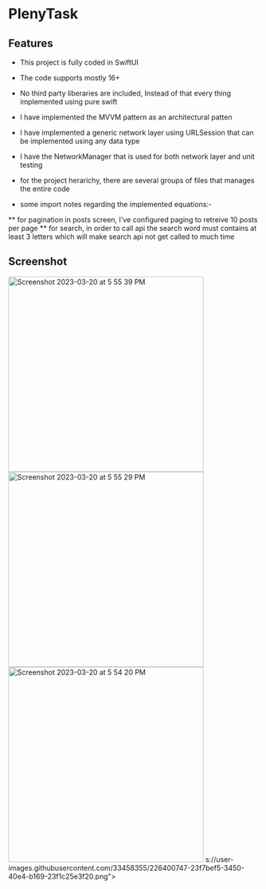 #  PlenyTask

## Features

* This project is fully coded in SwiftUI

* The code supports mostly 16+

* No third party liberaries are included, Instead of that every thing implemented using pure swift

* I have implemented the MVVM pattern as an architectural patten

* I have implemented a generic network layer using URLSession that can be implemented using any data type

* I have the NetworkManager that is used for both network layer and unit testing

* for the project herarichy, there are several groups of files that manages the entire code

* some import notes regarding the implemented equations:-

** for pagination in posts screen, I've configured paging to retreive 10 posts per page
** for search, in order to call api the search word must contains at least 3 letters which will make search api not get called to much time

## Screenshot

<img width="392" alt="Screenshot 2023-03-20 at 5 55 39 PM" src="https://user-images.githubusercontent.com/33458355/226400679-acf4c842-15e6-4821-814c-c7e51df5a772.png">
<img width="392" alt="Screenshot 2023-03-20 at 5 55 29 PM" src="https://user-images.githubusercontent.com/33458355/226400715-2d548ac9-157a-4885-acbc-d74ca8a73f00.png">
<img width="392" alt="Screenshot 2023-03-20 at 5 54 20 PM" src="http<img width="392" alt="Screenshot 2023-03-20 at 5 54 30 PM" src="https://user-images.githubusercontent.com/33458355/226400757-ba15fb51-7481-4615-b63a-f0dc7c45490b.png">
s://user-images.githubusercontent.com/33458355/226400747-23f7bef5-3450-40e4-b169-23f1c25e3f20.png">
